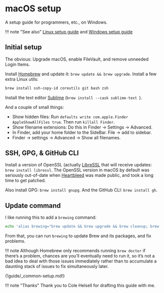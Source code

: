 # macOS setup

A setup guide for programmers, etc., on Windows.

!!! note "See also"
    [Linux setup guide](linux-setup.md) and
    [Windows setup guide](windows-setup.md)

## Initial setup

The obvious: Upgrade macOS, enable FileVault, and remove unneeded Login Items.

Install [Homebrew](https://brew.sh/) and update it: `brew update && brew upgrade`.
Install a few extra Linux utils:

```bash
brew install ssh-copy-id coreutils git bash zsh
```
Install the text editor [Sublime](https://www.sublimetext.com/) (`brew install --cask sublime-text
`).

And a couple of small things:

- Show hidden files: Run `defaults write com.apple.Finder AppleShowAllFiles true`.
  Then run `killall Finder`.
- Show filename extensions: Do this in Finder → Settings → Advanced.
- In Finder, add your home folder to the SideBar. File → add to sidebar.
- Finder → settings → Advanced → Show all filenames.

## SSH, GPG, & GitHub CLI

Install a version of OpenSSL (actually [LibreSSL](https://www.libressl.org/) that will receive updates:
`brew install libressl`.
The OpenSSL version in macOS by default was seriously out-of-date when
[Heartbleed](https://heartbleed.com/) was made public, and took a long time to  get patched.

Also install GPG: `brew install gnupg`.
And the GitHub CLI: `brew install gh`.

## Update command

I like running this to add a `brewing` command:

```bash
echo 'alias brewing="brew update && brew upgrade && brew cleanup; brew doctor"' >> ~/.commonrc
```

From that, you can run `brewing` to update Brew and its packages, and fix problems.

!!! note
    Although Homebrew only recommends running `brew doctor` if there’s a problem, chances are you’ll
    eventually need to run it, so it’s not a bad idea to deal with those issues immediately rather than
    to accumulate a daunting stack of issues to fix simultaneously later.

{!guide/_common-setup.md!}

!!! note "Thanks"
    Thank you to Cole Helsell for drafting this guide with me.
